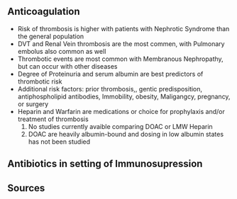 ## **Anticoagulation**
* Risk of thrombosis is higher with patients with Nephrotic Syndrome than the general population
* DVT and Renal Vein thrombosis are the most commen, with Pulmonary embolus also common as well
* Thrombotic events are most common with Membranous Nephropathy, but can occur with other diseases
* Degree of Proteinuria and serum albumin are best predictors of thrombotic risk
* Additional risk factors: prior thrombosis,, gentic predisposition, antiphospholipid antibodies, Immobility, obesity, Maligangcy, pregnancy, or surgery
* Heparin and Warfarin are medications or choice for prophylaxis and/or treatment of thrombosis
    1. No studies currently avaible comparing DOAC or LMW Heparin
    2. DOAC are heavily albumin-bound and dosing in low albumin states has not been studied
## **Antibiotics in setting of Immunosupression**
## **Sources**
